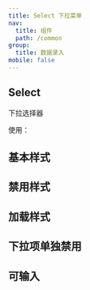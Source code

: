 ```yaml
---
title: Select 下拉菜单
nav:
  title: 组件
  path: /common
group:
  title: 数据录入
mobile: false
---
```

## Select

下拉选择器

使用：
## 基本样式
<code src='./demo/index1.tsx'></code>


## 禁用样式
<code src='./demo/index2.tsx'></code>

## 加载样式
<code src='./demo/index3.tsx'></code>

## 下拉项单独禁用
<code src='./demo/index4.tsx'></code>

## 可输入
<code src='./demo/index5.tsx'></code>

<API></API>